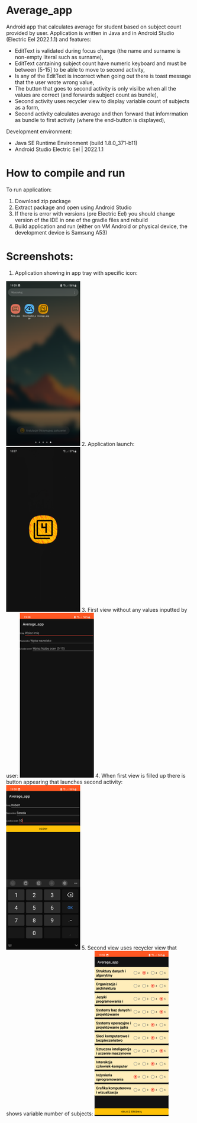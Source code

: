 # Average_app
Android app that calculates average for student based on subject count provided by user.
Application is written in Java and in Android Studio (Electric Eel 2022.1.1) and features:
- EditText is validated during focus change (the name and surname is non-empty literal such as surname),
- EditText cantaining subject count have numeric keyboard and must be between [5-15] to be able to move to second activity,
- Is any of the EditText is incorrect when going out there is toast message that the user wrote wrong value,
- The button that goes to second activity is only visilbe when all the values are correct  (and forwards subject count as bundle),
- Second activity uses recycler view to display variable count of subjects as a form,
- Second activity calculates average and then forward that infomrmation as bundle to first activity (where the end-button is displayed),

Development environment:
- Java SE Runtime Environment (build 1.8.0_371-b11)
- Android Studio Electric Eel | 2022.1.1

# How to compile and run
To run application:
1. Download zip package
2. Extract package and open using Android Studio
3. If there is error with versions (pre Electric Eel) you should change version of the IDE in one of the gradle files and rebuild
4. Build application and run (either on VM Android or physical device, the development device is Samsung A53)

# Screenshots:
1. Application showing in app tray with specific icon:
<img src="https://github.com/RobertNeat/Average_app/blob/main/pictures_res/app_tray.png" width="200"/>
2. Application launch:
<img src="https://github.com/RobertNeat/Average_app/blob/main/pictures_res/launcher_screen.png" width="200"/>
3. First view without any values inputted by user:
<img src="https://github.com/RobertNeat/Average_app/blob/main/pictures_res/first_view_empty.png" width="200"/>
4. When first view is filled up there is button appearing that launches second activity:
<img src="https://github.com/RobertNeat/Average_app/blob/main/pictures_res/first_view_filled.png" width="200"/>
5. Second view uses recycler view that shows variable number of subjects:
<img src="https://github.com/RobertNeat/Average_app/blob/main/pictures_res/second_view_filled.png" width="200"/>
